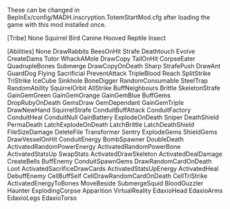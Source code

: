 These can be changed in BepInEx/config/MADH.inscryption.TotemStartMod.cfg after loading the game with this mod installed once.

[Tribe]
None
Squirrel
Bird
Canine
Hooved
Reptile
Insect

[Abilities]
None
DrawRabbits
BeesOnHit
Strafe
Deathtouch
Evolve
CreateDams
Tutor
WhackAMole
DrawCopy
TailOnHit
CorpseEater
QuadrupleBones
Submerge
DrawCopyOnDeath
Sharp
StrafePush
DrawAnt
GuardDog
Flying
Sacrificial
PreventAttack
TripleBlood
Reach
SplitStrike
TriStrike
IceCube
Sinkhole
BoneDigger
RandomConsumable
SteelTrap
RandomAbility
SquirrelOrbit
AllStrike
BuffNeighbours
Brittle
SkeletonStrafe
GainGemGreen
GainGemOrange
GainGemBlue
BuffGems
DropRubyOnDeath
GemsDraw
GemDependant
GainGemTriple
DrawNewHand
SquirrelStrafe
ConduitBuffAttack
ConduitFactory
ConduitHeal
ConduitNull
GainBattery
ExplodeOnDeath
Sniper
DeathShield
PermaDeath
LatchExplodeOnDeath
LatchBrittle
LatchDeathShield
FileSizeDamage
DeleteFile
Transformer
Sentry
ExplodeGems
ShieldGems
DrawVesselOnHit
ConduitEnergy
BombSpawner
DoubleDeath
ActivatedRandomPowerEnergy
ActivatedRandomPowerBone
ActivatedStatsUp
SwapStats
ActivatedDrawSkeleton
ActivatedDealDamage
CreateBells
BuffEnemy
ConduitSpawnGems
DrawRandomCardOnDeath
Loot
ActivatedSacrificeDrawCards
ActivatedStatsUpEnergy
ActivatedHeal
DebuffEnemy
CellBuffSelf
CellDrawRandomCardOnDeath
CellTriStrike
ActivatedEnergyToBones
MoveBeside
SubmergeSquid
BloodGuzzler
Haunter 
ExplodingCorpse
Apparition
VirtualReality
EdaxioHead
EdaxioArms
EdaxioLegs
EdaxioTorso